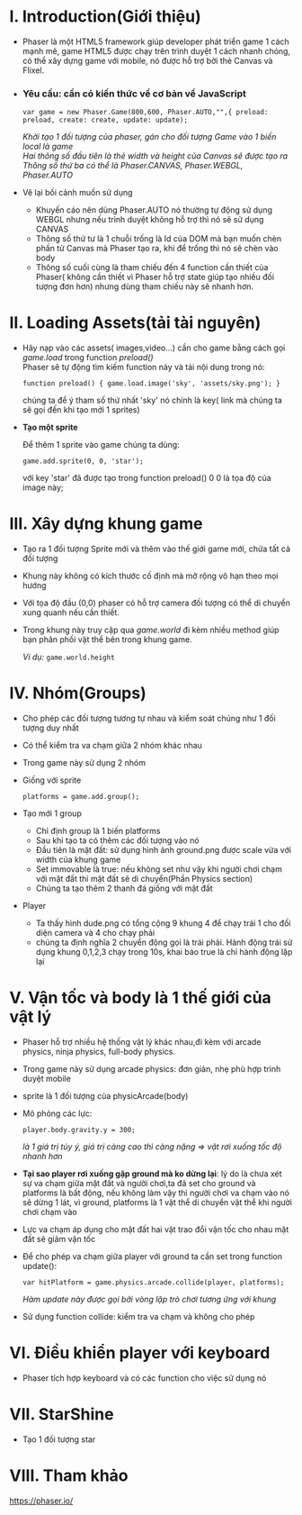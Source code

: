 # I. Introduction(Giới thiệu)

  - Phaser là một HTML5 framework giúp developer phát triển game 1 cách mạnh mẽ, game HTML5 được chạy trên trình duyệt 1 cách nhanh chóng, có thể xây dựng game với mobile, nó được hỗ trợ bởi thẻ Canvas và Flixel.  
  
  - ### Yêu cầu: cần có kiến thức về cơ bản về JavaScript

      `var game = new Phaser.Game(800,600, Phaser.AUTO,"",{ preload: preload, create: create, update: update);`  
   
      *Khởi tạo 1 đối tượng của phaser, gán cho đối tượng Game vào 1 biến local là game*  
      *Hai thông số đầu tiên là thẻ width và height của Canvas sẽ được tạo ra*  
      *Thông số thứ ba có thể là Phaser.CANVAS, Phaser.WEBGL, Phaser.AUTO*  
    
   - Vẽ lại bối cảnh muốn sử dụng  
      <ul>
        <li>Khuyến cáo nên dùng Phaser.AUTO nó thường tự động sử dụng WEBGL nhưng nếu trình duyệt không hỗ trợ thì nó sẽ sử dụng CANVAS</li>  
        <li>Thông số thứ tư là 1 chuỗi trống là Id của DOM mà bạn muốn chèn phần tử Canvas mà Phaser tạo ra, khi để trống thì nó sẽ chèn vào body </li>  
        <li>Thông số cuối cùng là tham chiếu đến 4 function cần thiết của Phaser( không cần thiết vì Phaser hỗ trợ state giúp tạo nhiều đối tượng đơn hơn) nhưng dùng tham chiếu này sẽ nhanh hơn.</li>  
      </ul>   

# II. Loading Assets(tải tài nguyên)
  - Hãy nạp vào các assets( images,video...) cần cho game bằng cách gọi *game.load* trong function *preload()*  
  Phaser sẽ tự động tìm kiếm function này và tải nội dung trong nó:  
  
      `function preload() {
        game.load.image('sky', 'assets/sky.png');
      }`  
      
     chúng ta để ý tham số thứ nhất 'sky' nó chính là key( link mà chúng ta sẽ gọi đến khi tạo mới 1 sprites)  

  - **Tạo một sprite**  
  
    Để thêm 1 sprite vào game chúng ta dùng:
    
       `game.add.sprite(0, 0, 'star');`  
        
      với key 'star' đã được tạo trong function preload() 0 0 là tọa độ của image này;

# III. Xây dựng khung game

 - Tạo ra 1 đối tượng Sprite mới và thêm vào thế giới game mới, chứa tất cả đối tượng  
 
 - Khung này không có kích thước cố định mà mở rộng vô hạn theo mọi hướng  
 
 - Với tọa độ đầu (0,0) phaser có hỗ trợ camera đối tượng có thể di chuyển xung quanh nếu cần thiết.  
 
 - Trong khung này truy cập qua *game.world* đi kèm nhiều method giúp bạn phân phối vật thể bên trong khung game.  
 
    *Ví dụ:* `game.world.height`  

# IV. Nhóm(Groups)

  - Cho phép các đối tượng tương tự nhau và kiểm soát chúng như 1 đối tượng duy nhất  
  
  - Có thể kiểm tra va chạm giữa 2 nhóm khác nhau  
  
  - Trong game này sử dụng 2 nhóm  
  
  - Giống với sprite  
  
    `platforms = game.add.group();`  
    
  - Tạo mới 1 group  
    <ul>
      <li>Chỉ định group là 1 biến platforms</li>  
      <li>Sau khi tạo ta có thêm các đối tượng vào nó</li>  
      <li>Đầu tiên là mặt đất: sử dụng hình ảnh ground.png được scale vừa với width của khung game</li>  
      <li>Set immovable là true: nếu không set như vậy khi người chơi chạm với mặt đất thì mặt đất sẽ di chuyển(Phần Physics section)</li>         <li>Chúng ta tạo thêm 2 thanh đá giống với mặt đất</li>  
     </ul>
    
   - Player  
      <ul>
        <li>Ta thấy hình dude.png có tổng cộng 9 khung 4 để chạy trái 1 cho đối diện camera và 4 cho chạy phải</li>  
        <li>chúng ta định nghĩa 2 chuyển động gọi là trái phải. Hành động trái sử dụng khung 0,1,2,3 chạy trong 10s, khai báo true là chỉ hành động lặp lại</li>  
      </ul>
   
# V. Vận tốc và body là 1 thế giới của vật lý

  - Phaser hỗ trợ nhiều hệ thống vật lý khác nhau,đi kèm với arcade physics, ninja physics, full-body physics.  
  
  - Trong game này sử dụng arcade physics: đơn giản, nhẹ phù hợp trình duyệt mobile  
  
  - sprite là 1 đối tượng của physicArcade(body)  
  
  - Mô phỏng các lực:  
  
    `player.body.gravity.y = 300;`
      
     *là 1 giá trị túy ý, giá trị càng cao thì càng nặng => vật rơi xuống tốc độ nhanh hơn*  
    
  - **Tại sao player rơi xuống gặp ground mà ko dừng lại**: lý do là chưa xét sự va chạm giữa mặt đất và người chơi,ta đã set cho ground và platforms là bất động, nếu không làm vậy thì người chơi va chạm vào nó sẽ dừng 1 lát, vì ground, platforms là 1 vật thể di chuyển vật thể khi người chơi chạm vào  
  
  - Lực va chạm áp dụng cho mặt đất hai vật trao đổi vận tốc cho nhau mặt đất sẽ giảm vận tốc  
  
  - Để cho phép va chạm giữa player với ground ta cần set trong function update():  
  
    `var hitPlatform = game.physics.arcade.collide(player, platforms);`  
    
    *Hàm update này được gọi bởi vòng lặp trò chơi tương ứng với khung*  
  
  - Sử dụng function collide: kiểm tra va chạm và không cho phép  

# VI. Điều khiển player với keyboard

  - Phaser tích hợp keyboard và có các function cho việc sử dụng nó

# VII. StarShine

  - Tạo 1 đối tượng star
  
# VIII. Tham khảo

https://phaser.io/  

